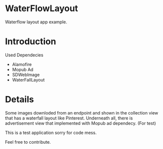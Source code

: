 # WaterFlowLayout
Waterflow layout app example.

# Introduction
Used Dependecies
- Alamofire
- Mopub Ad
- SDWebImage
- WaterFallLayout

# Details

Some images downloded from an endpoint and shown in the collection view that has a waterfall layout like Pinterest. Underneath all, there is advertisement view that implemented with Mopub ad dependecy. (For test)

This is a test application sorry for code mess. 

Feel free to contribute.
